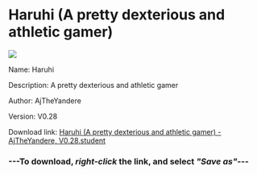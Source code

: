 # Haruhi (A pretty dexterious and athletic gamer)

<img src = "https://raw.githubusercontent.com/Arbiter1223/Koukou-Gurashi-Custom-Students/master/Students/Files/Haruhi%20(A%20pretty%20dexterious%20and%20athletic%20gamer).png">

Name: Haruhi

Description: A pretty dexterious and athletic gamer

Author: AjTheYandere

Version: V0.28

Download link: <a href="https://raw.githubusercontent.com/Arbiter1223/Koukou-Gurashi-Custom-Students/master/Students/Files/Haruhi%20(A%20pretty%20dexterious%20and%20athletic%20gamer)%20-%20AjTheYandere%2C%20V0.28.student">Haruhi (A pretty dexterious and athletic gamer) - AjTheYandere, V0.28.student</a>

### ---**To download, _right-click_ the link, and select _"Save as"_**---
